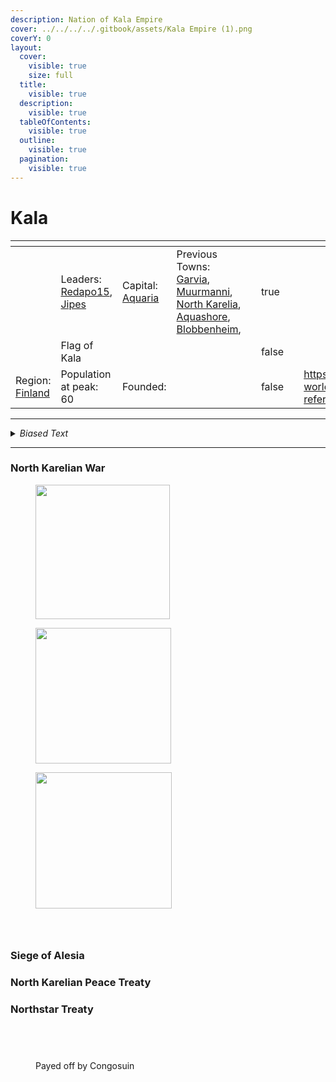 ```yaml
---
description: Nation of Kala Empire
cover: ../../../../.gitbook/assets/Kala Empire (1).png
coverY: 0
layout:
  cover:
    visible: true
    size: full
  title:
    visible: true
  description:
    visible: true
  tableOfContents:
    visible: true
  outline:
    visible: true
  pagination:
    visible: true
---
```


# Kala

<table data-view="cards" data-full-width="false"><thead><tr><th></th><th></th><th></th><th></th><th data-card-cover data-type="files"></th><th data-hidden data-type="checkbox"></th><th data-hidden data-type="files"></th><th data-hidden data-card-target data-type="content-ref"></th></tr></thead><tbody><tr><td></td><td>Leaders: <a href="../../players/redapo15.md">Redapo15</a>, <a href="../../players/jipes.md">Jipes</a></td><td>Capital: <a href="../../towns/finland-region/aquaria.md">Aquaria</a></td><td>Previous Towns: <a href="../../towns/finland-region/garvia/">Garvia</a>, <a href="../../towns/finland-region/muurmanni.md">Muurmanni</a>, <a href="../../towns/finland-region/north-karelia.md">North Karelia</a>, <a href="../../towns/other-regions/aquashore.md">Aquashore</a>, <a href="../../towns/finland-region/blobbenheim.md">Blobbenheim</a>,</td><td></td><td>true</td><td></td><td></td></tr><tr><td><img src="../../../../.gitbook/assets/hakkapeliitat320x.png" alt="" data-size="original"></td><td>Flag of Kala</td><td></td><td></td><td></td><td>false</td><td></td><td></td></tr><tr><td>Region: <a href="../../towns/finland-region/">Finland</a></td><td>Population at peak: 60</td><td>Founded:</td><td></td><td></td><td>false</td><td></td><td><a href="https://github.com/SwineFeather/book/blob/main/the-world/civilization/nations/absent-nations/broken-reference/README.md">https://github.com/SwineFeather/book/blob/main/the-world/civilization/nations/absent-nations/broken-reference/README.md</a></td></tr></tbody></table>

***

<details>

<summary><em>Biased Text</em></summary>

Kala was a nation that rose to glory and fell to ruin in the Nordics Minecraft server. It was founded by Redapo, a visionary leader with a grand plan for his nation. He chose Finland as his territory and quickly recruited many players to join him. He named his nation Kala and declared himself the emperor of the Kala Empire.

Kala was a militaristic nation that sought to dominate the server. It waged wars against other towns and nations and expanded its borders by force. It was involved in the North Karelian War, which erupted when North Karelia seceded from Kala due to high taxes. Kala's enemies feared and hated its aggression and cruelty.

Aquaria was the capital and the largest town of Kala and the seat of Redapo's power. Aquaria had a big tunnel system connecting most buildings in the town and a big nether highway system built when The Nether was released. It also had a dome building that housed an enchantment bookshop, a courthouse used for meetings, and a harbor popular for fishing. It was a hub of trade and attracted many visitors. Aquaria was also the home of Jipes, the co-leader of Kala and Redapo's loyal friend.

Kala had three other towns: Muurmani, North Karelia, and Garvia. Muurmani was a town in the far north, near the Arctic Circle. It was a cold and isolated place, but also a strategic outpost for Kala's northern expansion. North Karelia was a town in the southwest. It was a prosperous but rebellious town that eventually broke away from Kala. Garvia was a town in the southeast, near the Gulf of Finland. It was a peaceful and friendly town.

Kala's downfall began when it lost its builders and its players. Kala had focused too much on war and conquest and neglected its infrastructure and development. Its towns became dilapidated and deserted. Kala also suffered from internal strife and external threats. Its people became unhappy and unfulfilled, and its enemies became stronger and bolder. Kala's glory faded, and its power waned.

Kala eventually became the weakest nation on the server and a shadow of its former self. It was abandoned by their players and reduced to a single town, Aquaria. It became an independent town and a relic of the past. It still bears the name of Kala, but it no longer claims to be an empire. It is a peaceful and friendly town but also a lonely and forgotten one. It is a town that once belonged to a nation that once ruled the Nordics Minecraft server but is now a ghost town.

</details>



***

### North Karelian War

<div>

<figure><img src="../../../../.gitbook/assets/nw1.png" alt="" width="215"><figcaption></figcaption></figure>

 

<figure><img src="../../../../.gitbook/assets/nw2.png" alt="" width="217"><figcaption></figcaption></figure>

 

<figure><img src="../../../../.gitbook/assets/nw3.png" alt="" width="218"><figcaption></figcaption></figure>

</div>

<div>

<figure><img src="../../../../.gitbook/assets/nw4.png" alt=""><figcaption></figcaption></figure>

 

<figure><img src="../../../../.gitbook/assets/nw5.png" alt=""><figcaption></figcaption></figure>

 

<figure><img src="../../../../.gitbook/assets/nw6.png" alt=""><figcaption></figcaption></figure>

</div>

### Siege of Alesia

### North Karelian Peace Treaty

### Northstar Treaty

<div>

<figure><img src="../../../../.gitbook/assets/n1.png" alt=""><figcaption></figcaption></figure>

 

<figure><img src="../../../../.gitbook/assets/n2.png" alt=""><figcaption></figcaption></figure>

 

<figure><img src="../../../../.gitbook/assets/n3.png" alt=""><figcaption></figcaption></figure>

</div>

<div>

<figure><img src="../../../../.gitbook/assets/n4.png" alt=""><figcaption><p>Payed off by Congosuin</p></figcaption></figure>

 

<figure><img src="../../../../.gitbook/assets/n5.png" alt=""><figcaption></figcaption></figure>

 

<figure><img src="../../../../.gitbook/assets/n6.png" alt=""><figcaption></figcaption></figure>

</div>
